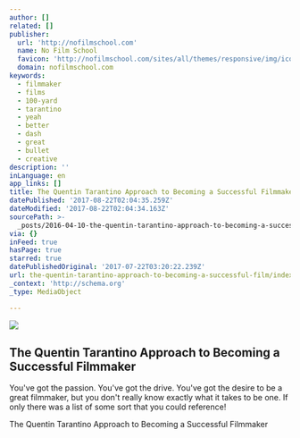 ```yaml
---
author: []
related: []
publisher:
  url: 'http://nofilmschool.com'
  name: No Film School
  favicon: 'http://nofilmschool.com/sites/all/themes/responsive/img/icons/favicon.ico'
  domain: nofilmschool.com
keywords:
  - filmmaker
  - films
  - 100-yard
  - tarantino
  - yeah
  - better
  - dash
  - great
  - bullet
  - creative
description: ''
inLanguage: en
app_links: []
title: The Quentin Tarantino Approach to Becoming a Successful Filmmaker
datePublished: '2017-08-22T02:04:35.259Z'
dateModified: '2017-08-22T02:04:34.163Z'
sourcePath: >-
  _posts/2016-04-10-the-quentin-tarantino-approach-to-becoming-a-successful-film.md
via: {}
inFeed: true
hasPage: true
starred: true
datePublishedOriginal: '2017-07-22T03:20:22.239Z'
url: the-quentin-tarantino-approach-to-becoming-a-successful-film/index.html
_context: 'http://schema.org'
_type: MediaObject

---
```

<article style=""><img src="https://s3-us-west-2.amazonaws.com/the-grid-img/p/b5074f29ef134d22731914a1796de521965b2236.jpg" /><h1>The Quentin Tarantino Approach to Becoming a Successful Filmmaker</h1><p>You've got the passion. You've got the drive. You've got the desire to be a great filmmaker, but you don't really know exactly what it takes to be one. If only there was a list of some sort that you could reference!</p></article>

The Quentin Tarantino Approach to Becoming a Successful Filmmaker